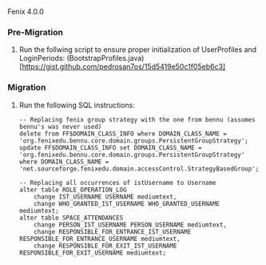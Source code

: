 Fenix 4.0.0

### Pre-Migration

1. Run the follwing script to ensure proper initialization of UserProfiles and LoginPeriods: (BootstrapProfiles.java)[https://gist.github.com/pedrosan7os/15d5419e50c1f05eb6c3]

### Migration

1. Run the following SQL instructions:

    ```
    -- Replacing fenix group strategy with the one from bennu (assumes bennu's was never used)
    delete from FF$DOMAIN_CLASS_INFO where DOMAIN_CLASS_NAME = 'org.fenixedu.bennu.core.domain.groups.PersistentGroupStrategy';
    update FF$DOMAIN_CLASS_INFO set DOMAIN_CLASS_NAME = 'org.fenixedu.bennu.core.domain.groups.PersistentGroupStrategy' where DOMAIN_CLASS_NAME = 'net.sourceforge.fenixedu.domain.accessControl.StrategyBasedGroup';

    -- Replacing all occurrences of istUsername to Username
    alter table ROLE_OPERATION_LOG
        change IST_USERNAME USERNAME mediumtext,
        change WHO_GRANTED_IST_USERNAME WHO_GRANTED_USERNAME mediumtext;
    alter table SPACE_ATTENDANCES
        change PERSON_IST_USERNAME PERSON_USERNAME mediumtext,
        change RESPONSIBLE_FOR_ENTRANCE_IST_USERNAME RESPONSIBLE_FOR_ENTRANCE_USERNAME mediumtext,
        change RESPONSIBLE_FOR_EXIT_IST_USERNAME RESPONSIBLE_FOR_EXIT_USERNAME mediumtext;
    ```
